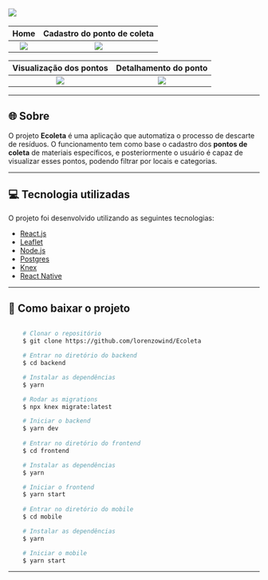 <h1>
    <img src="https://ik.imagekit.io/7lakfowkdj/readme_ecoleta_bTTjNNNgjt.png">
</h1>

Home     |  Cadastro do ponto de coleta
:-------------------------:|:-------------------------:
![](https://ik.imagekit.io/7lakfowkdj/pt1_2wemzinfR.jpg)  |  ![](https://ik.imagekit.io/7lakfowkdj/colagem1_rSNjBdulIs.jpg)

Visualização dos pontos     |  Detalhamento do ponto
:-------------------------:|:-------------------------:
![](https://ik.imagekit.io/7lakfowkdj/IMG_5163_jvcEMDOoA.jpg)  |  ![](https://ik.imagekit.io/7lakfowkdj/IMG_5164_uVxnOASoVM.jpg)

---

## 🌐 Sobre

O projeto **Ecoleta** é uma aplicação que automatiza o processo de descarte de resíduos. O funcionamento tem como base o cadastro dos **pontos de coleta** de materiais específicos, e posteriormente o usuário é capaz de visualizar esses pontos, podendo filtrar por locais e categorias.

---

## 💻 Tecnologia utilizadas

O projeto foi desenvolvido utilizando as seguintes tecnologias:

- [React.js](https://reactjs.org/)
- [Leaflet](https://leafletjs.com/)
- [Node.js](https://nodejs.org/en/)
- [Postgres](https://www.postgresql.org/)
- [Knex](http://knexjs.org/)
- [React Native](https://reactnative.dev/)

---

## 📁 Como baixar o projeto

```bash

    # Clonar o repositório
    $ git clone https://github.com/lorenzowind/Ecoleta

    # Entrar no diretório do backend
    $ cd backend

    # Instalar as dependências
    $ yarn

    # Rodar as migrations
    $ npx knex migrate:latest

    # Iniciar o backend
    $ yarn dev
    
    # Entrar no diretório do frontend
    $ cd frontend

    # Instalar as dependências
    $ yarn

    # Iniciar o frontend
    $ yarn start
    
    # Entrar no diretório do mobile
    $ cd mobile

    # Instalar as dependências
    $ yarn

    # Iniciar o mobile
    $ yarn start

```

---